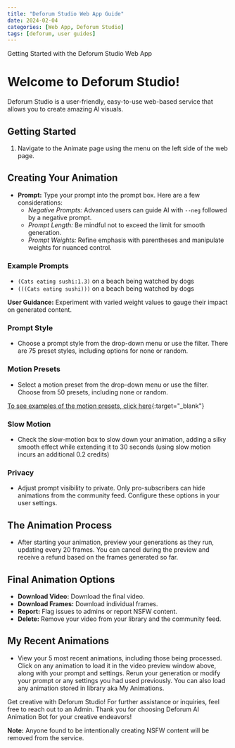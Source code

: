 ```yaml
---
title: "Deforum Studio Web App Guide"
date: 2024-02-04
categories: [Web App, Deforum Studio]
tags: [deforum, user guides]
---
```


Getting Started with the Deforum Studio Web App

# Welcome to Deforum Studio!

Deforum Studio is a user-friendly, easy-to-use web-based service that allows you to create amazing AI visuals.

## Getting Started
1. Navigate to the Animate page using the menu on the left side of the web page.

## Creating Your Animation
- **Prompt:** Type your prompt into the prompt box. Here are a few considerations:
  - *Negative Prompts:* Advanced users can guide AI with `--neg` followed by a negative prompt.
  - *Prompt Length:* Be mindful not to exceed the limit for smooth generation.
  - *Prompt Weights:* Refine emphasis with parentheses and manipulate weights for nuanced control.

### Example Prompts
- `(Cats eating sushi:1.3)` on a beach being watched by dogs
- `(((Cats eating sushi)))` on a beach being watched by dogs

**User Guidance:** Experiment with varied weight values to gauge their impact on generated content.

### Prompt Style
- Choose a prompt style from the drop-down menu or use the filter. There are 75 preset styles, including options for none or random.

### Motion Presets
- Select a motion preset from the drop-down menu or use the filter. Choose from 50 presets, including none or random.

[To see examples of the motion presets, click here](https://deforum.github.io/posts/deforum-studio-motion-presets/){:target="_blank"}

### Slow Motion
- Check the slow-motion box to slow down your animation, adding a silky smooth effect while extending it to 30 seconds (using slow motion incurs an additional 0.2 credits)

### Privacy
- Adjust prompt visibility to private. Only pro-subscribers can hide animations from the community feed. Configure these options in your user settings.

## The Animation Process
- After starting your animation, preview your generations as they run, updating every 20 frames. You can cancel during the preview and receive a refund based on the frames generated so far.

## Final Animation Options
- **Download Video:** Download the final video.
- **Download Frames:** Download individual frames.
- **Report:** Flag issues to admins or report NSFW content.
- **Delete:** Remove your video from your library and the community feed.

## My Recent Animations
- View your 5 most recent animations, including those being processed. Click on any animation to load it in the video preview window above, along with your prompt and settings. Rerun your generation or modify your prompt or any settings you had used previously. You can also load any animation stored in library aka My Animations.

Get creative with Deforum Studio! For further assistance or inquiries, feel free to reach out to an Admin. Thank you for choosing Deforum AI Animation Bot for your creative endeavors!

**Note:** Anyone found to be intentionally creating NSFW content will be removed from the service.
